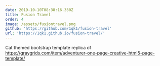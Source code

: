 ```yaml
---
date: 2019-10-10T08:38:16.330Z
title: Fusion Travel
order: 4
image: /assets/fusiontravel.png
github: 'https://github.com/1qk1/fusion-travel'
url: 'https://1qk1.github.io/fusion-travel/'
---
```

Cat themed bootstrap template replica of https://graygrids.com/item/adventurer-one-page-creative-html5-page-template/
